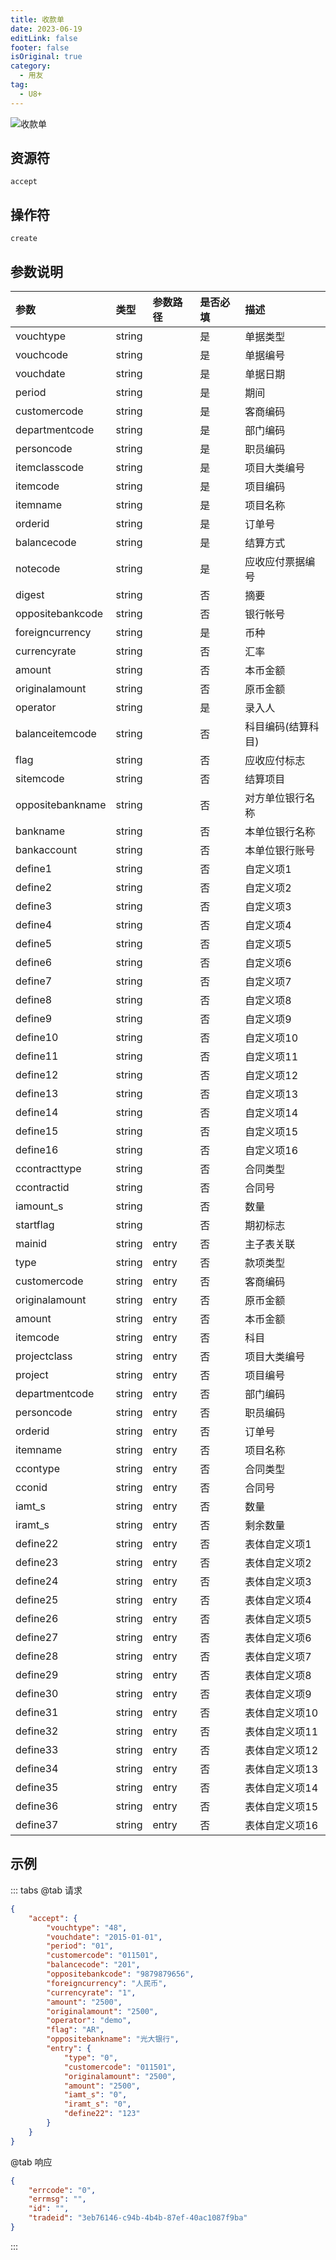 ```yaml
---
title: 收款单
date: 2023-06-19
editLink: false
footer: false
isOriginal: true
category:
  - 用友
tag:
  - U8+
---
```


![收款单](https://nas.ilyl.life:8092/yonyou/u8/ar/accept.gif)

## 资源符

`accept`
  
## 操作符

`create`

## 参数说明

|参数|类型|参数路径|是否必填|描述|
|:-|:-|:-|:-|:-|
|vouchtype|string||是|单据类型|
|vouchcode|string||是|单据编号|
|vouchdate|string||是|单据日期|
|period|string||是|期间|
|customercode|string||是|客商编码|
|departmentcode|string||是|部门编码|
|personcode|string||是|职员编码|
|itemclasscode|string||是|项目大类编号|
|itemcode|string||是|项目编码|
|itemname|string||是|项目名称|
|orderid|string||是|订单号|
|balancecode|string||是|结算方式|
|notecode|string||是|应收应付票据编号|
|digest|string||否|摘要|
|oppositebankcode|string||否|银行帐号|
|foreigncurrency|string||是|币种|
|currencyrate|string||否|汇率|
|amount|string||否|本币金额|
|originalamount|string||否|原币金额|
|operator|string||是|录入人|
|balanceitemcode|string||否|科目编码(结算科目)|
|flag|string||否|应收应付标志|
|sitemcode|string||否|结算项目|
|oppositebankname|string||否|对方单位银行名称|
|bankname|string||否|本单位银行名称|
|bankaccount|string||否|本单位银行账号|
|define1|string||否|自定义项1|
|define2|string||否|自定义项2|
|define3|string||否|自定义项3|
|define4|string||否|自定义项4|
|define5|string||否|自定义项5|
|define6|string||否|自定义项6|
|define7|string||否|自定义项7|
|define8|string||否|自定义项8|
|define9|string||否|自定义项9|
|define10|string||否|自定义项10|
|define11|string||否|自定义项11|
|define12|string||否|自定义项12|
|define13|string||否|自定义项13|
|define14|string||否|自定义项14|
|define15|string||否|自定义项15|
|define16|string||否|自定义项16|
|ccontracttype|string||否|合同类型|
|ccontractid|string||否|合同号|
|iamount_s|string||否|数量|
|startflag|string||否|期初标志|
|mainid|string|entry|否|主子表关联|
|type|string|entry|否|款项类型|
|customercode|string|entry|否|客商编码|
|originalamount|string|entry|否|原币金额|
|amount|string|entry|否|本币金额|
|itemcode|string|entry|否|科目|
|projectclass|string|entry|否|项目大类编号|
|project|string|entry|否|项目编号|
|departmentcode|string|entry|否|部门编码|
|personcode|string|entry|否|职员编码|
|orderid|string|entry|否|订单号|
|itemname|string|entry|否|项目名称|
|ccontype|string|entry|否|合同类型|
|cconid|string|entry|否|合同号|
|iamt_s|string|entry|否|数量|
|iramt_s|string|entry|否|剩余数量|
|define22|string|entry|否|表体自定义项1|
|define23|string|entry|否|表体自定义项2|
|define24|string|entry|否|表体自定义项3|
|define25|string|entry|否|表体自定义项4|
|define26|string|entry|否|表体自定义项5|
|define27|string|entry|否|表体自定义项6|
|define28|string|entry|否|表体自定义项7|
|define29|string|entry|否|表体自定义项8|
|define30|string|entry|否|表体自定义项9|
|define31|string|entry|否|表体自定义项10|
|define32|string|entry|否|表体自定义项11|
|define33|string|entry|否|表体自定义项12|
|define34|string|entry|否|表体自定义项13|
|define35|string|entry|否|表体自定义项14|
|define36|string|entry|否|表体自定义项15|
|define37|string|entry|否|表体自定义项16|

## 示例

::: tabs
@tab 请求

```json
{
    "accept": {
        "vouchtype": "48",
        "vouchdate": "2015-01-01",
        "period": "01",
        "customercode": "011501",
        "balancecode": "201",
        "oppositebankcode": "9879879656",
        "foreigncurrency": "人民币",
        "currencyrate": "1",
        "amount": "2500",
        "originalamount": "2500",
        "operator": "demo",
        "flag": "AR",
        "oppositebankname": "光大银行",
        "entry": {
            "type": "0",
            "customercode": "011501",
            "originalamount": "2500",
            "amount": "2500",
            "iamt_s": "0",
            "iramt_s": "0",
            "define22": "123"
        }
    }
}
```

@tab 响应

```json
{
    "errcode": "0",
    "errmsg": "",
    "id": "",
    "tradeid": "3eb76146-c94b-4b4b-87ef-40ac1087f9ba"
}
```

:::

